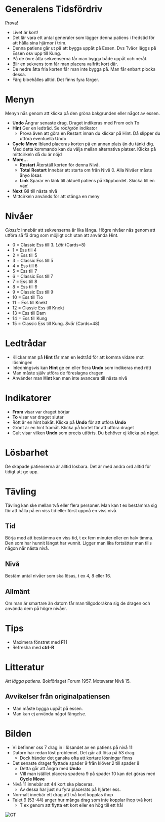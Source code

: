 # Generalens Tidsfördriv

[Prova!](https://christernilsson.github.io/Lab/2018/056-GeneralensTidsf%C3%B6rdriv/index.html)

* Livet är kort!
* Det lär vara ett antal generaler som lägger denna patiens i fredstid för att hålla sina hjärnor i trim.
* Denna patiens går ut på att bygga uppåt på Essen. Dvs Tvåor läggs på Essen osv upp till Kung.
* På de övre åtta sekvenserna får man bygga både uppåt och neråt.
* Blir en sekvens tom får man placera valfritt kort där.
* De nedre åtta fria korten får man inte bygga på. Man får enbart plocka dessa.
* Färg bibehålles alltid. Det finns fyra färger.

# Menyn
Menyn nås genom att klicka på den gröna bakgrunden eller något av essen.

* __Undo__ Ångrar senaste drag. Draget indikeras med From och To
* __Hint__ Ger en ledtråd. Se röd/grön indikator
  * Prova även att göra en Restart innan du klickar på Hint. Då slipper du utföra eventuella Undo
* __Cycle Move__ Ibland placeras korten på en annan plats än du tänkt dig. Med detta kommando kan du välja mellan alternativa platser. Klicka på mittcirkeln då du är nöjd
* __More...__
  * __Restart__ Återställ korten för denna Nivå.
  * __Total Restart__ Innebär att starta om från Nivå 0. Alla Nivåer måste ånyo lösas
  * __Link__ Sparar en länk till aktuell patiens på klippbordet. Skicka till en vän!
* __Next__ Gå till nästa nivå
* Mittcirkeln används för att stänga en meny

# Nivåer 
_Classic_ innebär att sekvenserna är lika långa.
Högre nivåer nås genom att utföra så få drag som möjligt och utan att använda Hint.

* 0 = Classic Ess till 3. _Lätt_ (Cards=8)
* 1 = Ess till 4
* 2 = Ess till 5
* 3 = Classic Ess till 5
* 4 = Ess till 6
* 5 = Ess till 7
* 6 = Classic Ess till 7
* 7 = Ess till 8
* 8 = Ess till 9
* 9 = Classic Ess till 9
* 10 = Ess till Tio
* 11 = Ess till Knekt
* 12 = Classic Ess till Knekt
* 13 = Ess till Dam
* 14 = Ess till Kung
* 15 = Classic Ess till Kung. _Svår_ (Cards=48)

# Ledtrådar

* Klickar man på __Hint__ får man en ledtråd för att komma vidare mot lösningen
* Inledningsvis kan __Hint__ ge en eller flera __Undo__ som indikeras med rött
* Man måste själv utföra de föreslagna dragen
* Använder man __Hint__ kan man inte avancera till nästa nivå

# Indikatorer

* __From__ visar var draget börjar
* __To__ visar var draget slutar
* Rött är en hint bakåt. Klicka på __Undo__ för att utföra __Undo__
* Grönt är en hint framåt. Klicka på kortet för att utföra draget
* Gult visar vilken __Undo__ som precis utförts. Du behöver ej klicka på något

# Lösbarhet

De skapade patienserna är alltid lösbara. Det är med andra ord alltid för tidigt att ge upp.

# Tävling
Tävling kan ske mellan två eller flera personer. Man kan t ex bestämma sig för att hålla på en viss tid eller först uppnå en viss nivå.

## Tid
Börja med att bestämma en viss tid, t ex fem minuter eller en halv timma. Den som har hunnit längst har vunnit.
Ligger man lika fortsätter man tills någon når nästa nivå.

## Nivå
Bestäm antal nivåer som ska lösas, t ex 4, 8 eller 16. 

## Allmänt
Om man är smartare än datorn får man tillgodoräkna sig de dragen och använda dem på högre nivåer.

# Tips

* Maximera fönstret med __F11__
* Refresha med __ctrl-R__

# Litteratur

_Att lägga patiens_. Bokförlaget Forum 1957.
Motsvarar Nivå 15.

## Avvikelser från originalpatiensen

* Man måste bygga uppåt på essen.
* Man kan ej använda något fängelse.

# Bilden

* Vi befinner oss 7 drag in i lösandet av en patiens på nivå 11
* Datorn har redan löst problemet. Det går att lösa på 53 drag
  * Dock händer det ganska ofta att kortare lösningar finns
* Det senaste draget flyttade spader 9 från klöver 2 till spader 8
  * Detta går att ångra med __Undo__
  * Vill man istället placera spadera 9 på spader 10 kan det göras med __Cycle Move__
* Nivå 11 innebär att 44 kort ska placeras.
  * Av dessa har just nu fyra placerats på hjärter ess.
* Normalt innebär ett drag att två kort kopplas ihop
* Talet 9 (53-44) anger hur många drag som inte kopplar ihop två kort
  * T ex genom att flytta ett kort eller en hög till ett hål

![](bild0.jpg "GT")
